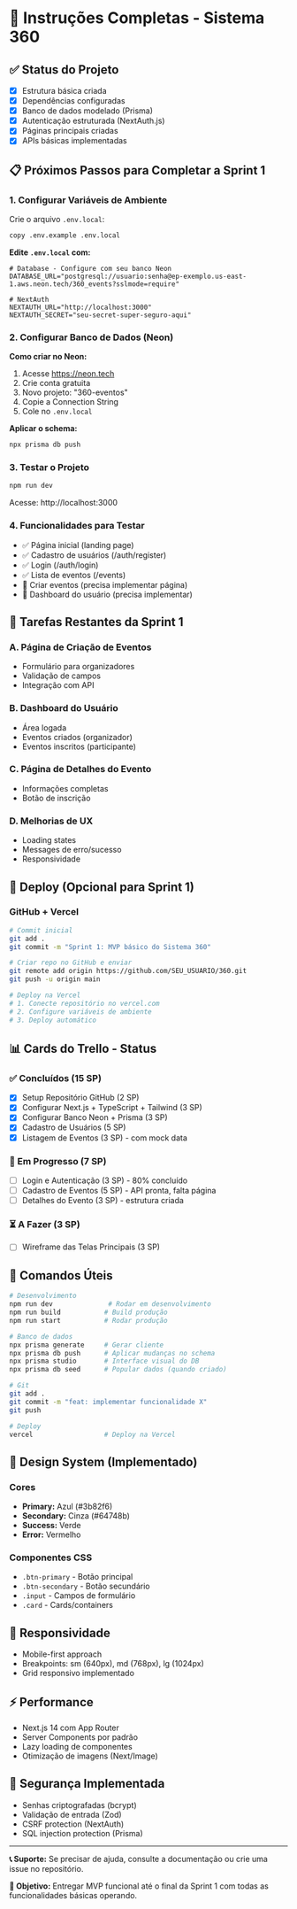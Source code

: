 # 🚀 Instruções Completas - Sistema 360

## ✅ Status do Projeto
- [x] Estrutura básica criada
- [x] Dependências configuradas
- [x] Banco de dados modelado (Prisma)
- [x] Autenticação estruturada (NextAuth.js)
- [x] Páginas principais criadas
- [x] APIs básicas implementadas

## 📋 Próximos Passos para Completar a Sprint 1

### 1. Configurar Variáveis de Ambiente
Crie o arquivo `.env.local`:

```bash
copy .env.example .env.local
```

**Edite `.env.local` com:**
```env
# Database - Configure com seu banco Neon
DATABASE_URL="postgresql://usuario:senha@ep-exemplo.us-east-1.aws.neon.tech/360_events?sslmode=require"

# NextAuth
NEXTAUTH_URL="http://localhost:3000" 
NEXTAUTH_SECRET="seu-secret-super-seguro-aqui"
```

### 2. Configurar Banco de Dados (Neon)

**Como criar no Neon:**
1. Acesse https://neon.tech
2. Crie conta gratuita
3. Novo projeto: "360-eventos"
4. Copie a Connection String
5. Cole no `.env.local`

**Aplicar o schema:**
```bash
npx prisma db push
```

### 3. Testar o Projeto
```bash
npm run dev
```

Acesse: http://localhost:3000

### 4. Funcionalidades para Testar
- ✅ Página inicial (landing page)
- ✅ Cadastro de usuários (/auth/register)
- ✅ Login (/auth/login) 
- ✅ Lista de eventos (/events)
- 🔄 Criar eventos (precisa implementar página)
- 🔄 Dashboard do usuário (precisa implementar)

## 🎯 Tarefas Restantes da Sprint 1

### A. Página de Criação de Eventos
- Formulário para organizadores
- Validação de campos
- Integração com API

### B. Dashboard do Usuário
- Área logada
- Eventos criados (organizador)
- Eventos inscritos (participante)

### C. Página de Detalhes do Evento
- Informações completas
- Botão de inscrição

### D. Melhorias de UX
- Loading states
- Messages de erro/sucesso
- Responsividade

## 🚀 Deploy (Opcional para Sprint 1)

### GitHub + Vercel
```bash
# Commit inicial
git add .
git commit -m "Sprint 1: MVP básico do Sistema 360"

# Criar repo no GitHub e enviar
git remote add origin https://github.com/SEU_USUARIO/360.git
git push -u origin main

# Deploy na Vercel
# 1. Conecte repositório no vercel.com
# 2. Configure variáveis de ambiente
# 3. Deploy automático
```

## 📊 Cards do Trello - Status

### ✅ Concluídos (15 SP)
- [x] Setup Repositório GitHub (2 SP)
- [x] Configurar Next.js + TypeScript + Tailwind (3 SP) 
- [x] Configurar Banco Neon + Prisma (3 SP)
- [x] Cadastro de Usuários (5 SP)
- [x] Listagem de Eventos (3 SP) - com mock data

### 🔄 Em Progresso (7 SP)
- [ ] Login e Autenticação (3 SP) - 80% concluído
- [ ] Cadastro de Eventos (5 SP) - API pronta, falta página
- [ ] Detalhes do Evento (3 SP) - estrutura criada

### ⏳ A Fazer (3 SP)  
- [ ] Wireframe das Telas Principais (3 SP)

## 🔧 Comandos Úteis

```bash
# Desenvolvimento
npm run dev              # Rodar em desenvolvimento
npm run build           # Build produção
npm run start           # Rodar produção

# Banco de dados  
npx prisma generate     # Gerar cliente
npx prisma db push      # Aplicar mudanças no schema
npx prisma studio       # Interface visual do DB
npx prisma db seed      # Popular dados (quando criado)

# Git
git add .
git commit -m "feat: implementar funcionalidade X"
git push

# Deploy
vercel                  # Deploy na Vercel
```

## 🎨 Design System (Implementado)

### Cores
- **Primary:** Azul (#3b82f6)  
- **Secondary:** Cinza (#64748b)
- **Success:** Verde
- **Error:** Vermelho

### Componentes CSS
- `.btn-primary` - Botão principal
- `.btn-secondary` - Botão secundário
- `.input` - Campos de formulário
- `.card` - Cards/containers

## 📱 Responsividade
- Mobile-first approach
- Breakpoints: sm (640px), md (768px), lg (1024px)
- Grid responsivo implementado

## ⚡ Performance
- Next.js 14 com App Router
- Server Components por padrão
- Lazy loading de componentes
- Otimização de imagens (Next/Image)

## 🔐 Segurança Implementada
- Senhas criptografadas (bcrypt)
- Validação de entrada (Zod)
- CSRF protection (NextAuth)
- SQL injection protection (Prisma)

---

**📞 Suporte:** Se precisar de ajuda, consulte a documentação ou crie uma issue no repositório.

**🎯 Objetivo:** Entregar MVP funcional até o final da Sprint 1 com todas as funcionalidades básicas operando.
